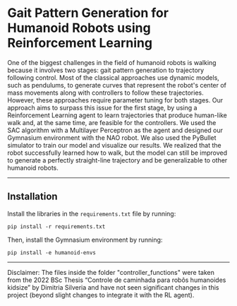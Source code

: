# Gait Pattern Generation for Humanoid Robots using Reinforcement Learning

One of the biggest challenges in the field of humanoid robots is walking because it involves two stages: gait pattern generation to trajectory following control. Most of the classical approaches use dynamic models, such as pendulums, to generate curves that represent the robot's center of mass movements along with controllers to follow these trajectories. However, these approaches require parameter tuning for both stages. Our approach aims to surpass this issue for the first stage, by using a Reinforcement Learning agent to learn trajectories that produce human-like walk and, at the same time, are feasible for the controllers. We used the SAC algorithm with a Multilayer Perceptron as the agent and designed our Gymnasium environment with the NAO robot. We also used the PyBullet simulator to train our model and visualize our results. We realized that the robot successfully learned how to walk, but the model can still be improved to generate a perfectly straight-line trajectory and be generalizable to other humanoid robots.

---
## Installation

Install the libraries in the `requirements.txt` file by running:

```
pip install -r requirements.txt
```

Then, install the Gymnasium environment by running:


```
pip install -e humanoid-envs
```


---

Disclaimer: The files inside the folder "controller_functions" were taken from the 2022 BSc Thesis “Controle de caminhada para robôs humanoides kidsize” by Dimitria Silveria and have not seen significant changes in this project (beyond slight changes to integrate it with the RL agent).
